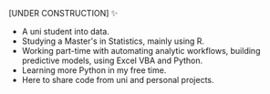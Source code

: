 [UNDER CONSTRUCTION] :sparkles:

- A uni student into data.
- Studying a Master's in Statistics, mainly using R.
- Working part-time with automating analytic workflows, building predictive models, using Excel VBA and Python.
- Learning more Python in my free time.
- Here to share code from uni and personal projects.

<!---
xiancaicai/xiancaicai is a ✨ special ✨ repository because its `README.md` (this file) appears on your GitHub profile.
You can click the Preview link to take a look at your changes.
--->
